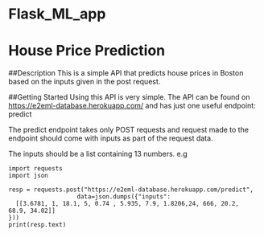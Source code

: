 # Flask_ML_app 
# House Price Prediction 

##Description
This is a simple API that predicts house prices in Boston based on the inputs given in the post request.

##Getting Started
Using this API is very simple. The API can be found on https://e2eml-database.herokuapp.com/ and has just one useful endpoint: predict

The predict endpoint takes only POST requests and request made to the endpoint should come with inputs as part of the request data.

The inputs should be a list containing 13 numbers. e.g
    
  
    import requests
    import json

    resp = requests.post("https://e2eml-database.herokuapp.com/predict", 
                       data=json.dumps({"inputs":
      [[3.6781, 1, 18.1, 5, 0.74 , 5.935, 7.9, 1.8206,24, 666, 20.2,  68.9, 34.02]]
    }))
    print(resp.text)

